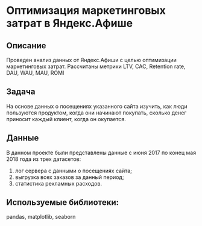 # Оптимизация маркетинговых затрат в Яндекс.Афише
## Описание
Проведен анализ данных от Яндекс.Афиши с целью оптимизации маркетинговых затрат.
Рассчитаны метрики LTV, CAC, Retention rate, DAU, WAU, MAU, ROMI
## Задача
На основе данных о посещениях указанного сайта изучить, как люди пользуются продуктом, когда они начинают покупать, сколько денег приносит каждый клиент, когда он окупается.
## Данные
В данном проекте были представлены данные с июня 2017 по конец мая 2018 года из трех датасетов:
1. лог сервера с данными о посещениях сайта;
2. выгрузка всех заказов за данный период;
3. статистика рекламных расходов.

## Используемые библиотеки:
pandas, matplotlib, seaborn
